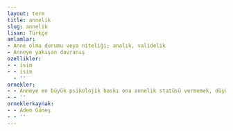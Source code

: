```yaml
---
layout: term
title: annelik
slug: annelik
lisan: Türkçe
anlamlar:
- Anne olma durumu veya niteliği; analık, validelik
- Anneye yakışan davranış
ozellikler:
- - isim
- - isim
  - ''
ornekler:
- - Anneye en büyük psikolojik baskı ona annelik statüsü vermemek, düşüncelerini basit ve anlamsız kabul etmektir.
- - ''
orneklerkaynak:
- - Adem Güneş
- - ''
---
```

